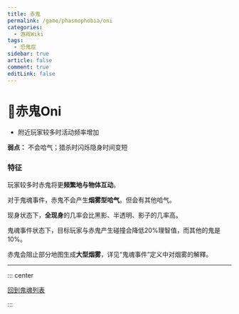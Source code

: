 ```yaml
---
title: 赤鬼
permalink: /game/phasmophobia/oni
categories:
  - 游戏Wiki
tags:
  - 恐鬼症
sidebar: true
article: false
comment: true
editLink: false
---
```


# 👻赤鬼Oni
- 附近玩家较多时活动频率增加

**弱点：** 不会哈气；猎杀时闪烁隐身时间变短

### 特征

玩家较多时赤鬼将更**频繁地与物体互动**。

对于鬼魂事件，赤鬼不会产生**烟雾型哈气**。但会有其他哈气。

现身状态下，**全现身**的几率会比黑影、半透明、影子的几率高。

鬼魂事件状态下，目标玩家与赤鬼产生碰撞会降低20%理智值，而其他的鬼是10%。

赤鬼会阻止部分地图生成**大型烟雾**，详见“鬼魂事件”定义中对烟雾的解釋。






------


::: center

[<i class="fas fa-home"></i> 回到鬼魂列表](/game/phasmophobia/ghosttype/#鬼魂列表)

:::

